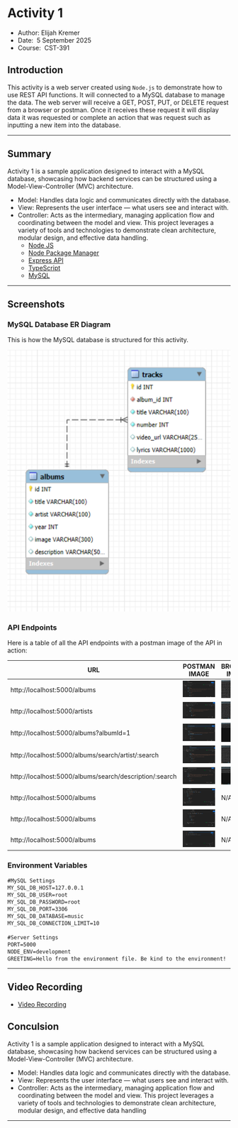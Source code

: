 # Activity 1

- Author: Elijah Kremer
- Date:  5 September 2025
- Course:  CST-391
## Introduction
This activity is a web server created using `Node.js` to demonstrate how to use REST API functions. It will connected to a MySQL database to manage the data. The web server will receive a GET, POST, PUT, or DELETE request from a browser or postman. Once it receives these request it will display data it was requested or complete an action that was request such as inputting a new item into the database.

---
## Summary

Activity 1 is a sample application designed to interact with a MySQL database, showcasing how backend services can be structured using a Model-View-Controller (MVC) architecture.
- Model: Handles data logic and communicates directly with the database.
- View: Represents the user interface — what users see and interact with.
- Controller: Acts as the intermediary, managing application flow and coordinating between the model and view.
This project leverages a variety of tools and technologies to demonstrate clean architecture, modular design, and effective data handling.
    - [Node JS](https://nodejs.org/en)
    - [Node Package Manager](https://www.npmjs.com/)
    - [Express API](https://expressjs.com/en/api.html)
    - [TypeScript](https://www.typescriptlang.org/) 
    - [MySQL](https://www.mysql.com/)

---
## Screenshots

### MySQL Database ER Diagram
This is how the MySQL database is structured for this activity.

![erdiagram](../a1screenshots/ERDiagram.png)

### API Endpoints

Here is a table of all the API endpoints with a postman image of the API in action:

| URL                                                     | POSTMAN IMAGE                       | BROWSER IMAGE                       | REST ACTION |
| ------------------------------------------------------- | ----------------------------------- | ----------------------------------- | ----------- |
| http://localhost:5000/albums                            | ![](../a1screenshots/GETAlbums.png) | ![Albums Browser Image](../a1screenshots/lclhost1.png)| GET         |
| http://localhost:5000/artists                           | ![](../a1screenshots/GETArtist.png) | ![Artist Browser Image](../a1screenshots/lclhost3.png) | GET         |
| http://localhost:5000/albums?albumId=1                  | ![](../a1screenshots/GETAlbum1.png) | ![](../a1screenshots/lclhost2.png) | GET         |
| http://localhost:5000/albums/search/artist/:search      | ![](../a1screenshots/GETBeatles.png) | ![](../a1screenshots/lclhost4.png) | GET         |
| http://localhost:5000/albums/search/description/:search | ![](../a1screenshots/GETRubber.png) | ![](../a1screenshots/lclhost5.png) | GET         |
| http://localhost:5000/albums                            | ![](../a1screenshots/POSTAlbums.png) | N/A                                 | POST        |
| http://localhost:5000/albums                            | ![](../a1screenshots/PUTAlbum.png) | N/A                                 | PUT         |
| http://localhost:5000/albums                            | ![](../a1screenshots/DELETEAlbum.png) | N/A                                 | DELETE         |


### Environment Variables

```env
#MySQL Settings
MY_SQL_DB_HOST=127.0.0.1
MY_SQL_DB_USER=root
MY_SQL_DB_PASSWORD=root
MY_SQL_DB_PORT=3306
MY_SQL_DB_DATABASE=music
MY_SQL_DB_CONNECTION_LIMIT=10

#Server Settings  
PORT=5000
NODE_ENV=development
GREETING=Hello from the environment file. Be kind to the environment!
```


---
## Video Recording

- [Video Recording](https://www.loom.com/share/9558e29bfee74726897b9bd782ae8b63)

## Conculsion
Activity 1 is a sample application designed to interact with a MySQL database, showcasing how backend services can be structured using a Model-View-Controller (MVC) architecture.
- Model: Handles data logic and communicates directly with the database.
- View: Represents the user interface — what users see and interact with.
- Controller: Acts as the intermediary, managing application flow and coordinating between the model and view. This project leverages a variety of tools and technologies to demonstrate clean architecture, modular design, and effective data handling
________________________
